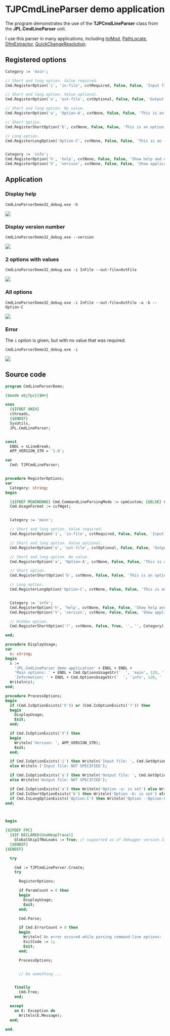 # TJPCmdLineParser demo application


The program demonstrates the use of the **TJPCmdLineParser** class from the **JPL.CmdLineParser** unit.

I use this parser in many applications, including [IniMod](https://github.com/jackdp/IniMod), [PathLocate](https://github.com/jackdp/PathLocate), [DfmExtractor](https://github.com/jackdp/DfmExtractor), [QuickChangeResolution](https://github.com/jackdp/Quick-Change-Resolution).

## Registered options

  ```pascal
  Category := 'main';

  // Short and long option. Value required.
  Cmd.RegisterOption('i', 'in-file', cvtRequired, False, False, 'Input file (value required).', 'FILE', Category);

  // Short and long option. Value optional.
  Cmd.RegisterOption('o', 'out-file', cvtOptional, False, False, 'Output file (value optional).', 'FILE', Category);

  // Short and long option. No value.
  Cmd.RegisterOption('a', 'Option-A', cvtNone, False, False, 'This is an --Option-A description.', '', Category);

  // Short option.
  Cmd.RegisterShortOption('b', cvtNone, False, False, 'This is an option -b description.', '', Category);

  // Long option.
  Cmd.RegisterLongOption('Option-C', cvtNone, False, False, 'This is an --Option-C description.', '', Category);


  Category := 'info';
  Cmd.RegisterOption('h', 'help', cvtNone, False, False, 'Show help and exit.', '', Category);
  Cmd.RegisterOption('V', 'version', cvtNone, False, False, 'Show application version and exit.', '', Category);  
  ```

## Application

### Display help

`CmdLineParserDemo32_debug.exe -h`

![](vx_images/412415601247119.png)

### Display version number

`CmdLineParserDemo32_debug.exe --version`

![](vx_images/141595801239788.png)

### 2 options with values

`CmdLineParserDemo32_debug.exe -i InFile --out-file=OutFile`

![](vx_images/222530202236343.png)

### All options

`CmdLineParserDemo32_debug.exe -i InFile --out-file=OutFile -a -b --Option-C`

![](vx_images/87980402232097.png)

### Error

The `i` option is given, but with no value that was required.

`CmdLineParserDemo32_debug.exe -i`

![](vx_images/36711002249977.png)

## Source code

```pascal
program CmdLineParserDemo;

{$mode objfpc}{$H+}

uses
  {$IFDEF UNIX}
  cthreads,
  {$ENDIF}
  SysUtils,
  JPL.CmdLineParser;


const
  ENDL = sLineBreak;
  APP_VERSION_STR = '1.0';

var
  Cmd: TJPCmdLineParser;


procedure RegisterOptions;
var
  Category: string;
begin

  {$IFDEF MSWINDOWS} Cmd.CommandLineParsingMode := cpmCustom; {$ELSE} Cmd.CommandLineParsingMode := cpmDelphi; {$ENDIF}
  Cmd.UsageFormat := cufWget;


  Category := 'main';

  // Short and long option. Value required.
  Cmd.RegisterOption('i', 'in-file', cvtRequired, False, False, 'Input file (value required).', 'FILE', Category);

  // Short and long option. Value optional.
  Cmd.RegisterOption('o', 'out-file', cvtOptional, False, False, 'Output file (value optional).', 'FILE', Category);

  // Short and long option. No value.
  Cmd.RegisterOption('a', 'Option-A', cvtNone, False, False, 'This is an --Option-A description.', '', Category);

  // Short option.
  Cmd.RegisterShortOption('b', cvtNone, False, False, 'This is an option -b description.', '', Category);

  // Long option.
  Cmd.RegisterLongOption('Option-C', cvtNone, False, False, 'This is an --Option-C description.', '', Category);


  Category := 'info';
  Cmd.RegisterOption('h', 'help', cvtNone, False, False, 'Show help and exit.', '', Category);
  Cmd.RegisterOption('V', 'version', cvtNone, False, False, 'Show application version and exit.', '', Category);

  // Hidden option.
  Cmd.RegisterShortOption('?', cvtNone, False, True, '', '', Category);

end;

procedure DisplayUsage;
var
  s: string;
begin
  s :=
    'JPL.CmdLineParser demo application' + ENDL + ENDL +
    'Main options: ' + ENDL + Cmd.OptionsUsageStr('  ', 'main', 120, '  ', 30) + ENDL +
    'Information: ' + ENDL + Cmd.OptionsUsageStr('  ', 'info', 120, '  ', 30);
  Writeln(s);
end;

procedure ProcessOptions;
begin
  if (Cmd.IsOptionExists('h')) or (Cmd.IsOptionExists('?')) then
  begin
    DisplayUsage;
    Exit;
  end;

  if Cmd.IsOptionExists('V') then
  begin
    Writeln('Version: ', APP_VERSION_STR);
    Exit;
  end;

  if Cmd.IsOptionExists('i') then Writeln('Input file: ', Cmd.GetOptionValue('i'))
  else Writeln ('Input file: NOT SPECIFIED');

  if Cmd.IsOptionExists('o') then Writeln('Output file: ', Cmd.GetOptionValue('o'))
  else Writeln('Output file: NOT SPECIFIED');

  if Cmd.IsOptionExists('a') then Writeln('Option -a: is set') else Writeln('Option -a: NOT SET');
  if Cmd.IsShortOptionExists('b') then Writeln('Option -b: is set') else Writeln('Option -b: NOT SET');
  if Cmd.IsLongOptionExists('Option-C') then Writeln('Option --Option-C: is set') else Writeln('Option --Option-C: NOT SET');
end;



begin

{$IFDEF FPC}
  {$IF DECLARED(UseHeapTrace)}
	GlobalSkipIfNoLeaks := True; // supported as of debugger version 3.2.0
  {$ENDIF}
{$ENDIF}

  try

    Cmd := TJPCmdLineParser.Create;
    try

      RegisterOptions;

      if ParamCount = 0 then
      begin
        DisplayUsage;
        Exit;
      end;

      Cmd.Parse;

      if Cmd.ErrorCount > 0 then
      begin
        Writeln('An error occured while parsing command-line options: ', Cmd.ErrorsStr);
        ExitCode := 1;
        Exit;
      end;

      ProcessOptions;


      // Do something ...


    finally
      Cmd.Free;
    end;

  except
    on E: Exception do
      Writeln(E.Message);
  end;

end.
```
